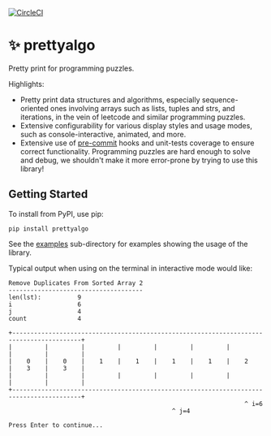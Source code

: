[![CircleCI](https://dl.circleci.com/status-badge/img/gh/adamhadani/prettyalgo/tree/main.svg?style=svg)](https://dl.circleci.com/status-badge/redirect/gh/adamhadani/prettyalgo/tree/main)

# :sparkles: prettyalgo

Pretty print for programming puzzles.

Highlights:

* Pretty print data structures and algorithms, especially sequence-oriented ones involving arrays such as lists, tuples and strs, and iterations, in the vein of leetcode and similar programming puzzles.
* Extensive configurability for various display styles and usage modes, such as console-interactive, animated, and more.
* Extensive use of [pre-commit](https://https://pre-commit.com/) hooks and unit-tests coverage to ensure correct functionality. Programming puzzles are hard enough to solve and debug, we shouldn't make it more error-prone by trying to use this library!


## Getting Started

To install from PyPI, use pip:

    pip install prettyalgo


See the [examples](./examples) sub-directory for examples showing the usage of the library.

Typical output when using on the terminal in interactive mode would like:

```
Remove Duplicates From Sorted Array 2
-------------------------------------
len(lst):          9
i                  6
j                  4
count              4

+-----------------------------------------------------------------------------------------+
|         |         |         |         |         |         |         |         |         |
|    0    |    0    |    1    |    1    |    1    |    1    |    2    |    3    |    3    |
|         |         |         |         |         |         |         |         |         |
+-----------------------------------------------------------------------------------------+
                                                                 ^ i=6
                                             ^ j=4

Press Enter to continue...
```
